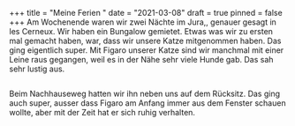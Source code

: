 +++
title = "Meine Ferien "
date = "2021-03-08"
draft = true
pinned = false
+++
Am Wochenende waren wir zwei Nächte im Jura,, genauer gesagt in les Cerneux. Wir haben ein Bungalow gemietet. Etwas was wir zu ersten mal gemacht haben, war, dass wir unsere Katze mitgenommen haben. Das ging eigentlich super. Mit Figaro unserer Katze sind wir manchmal mit einer Leine raus gegangen, weil es in der Nähe sehr viele Hunde gab. Das sah sehr lustig aus. 

![]()

Beim Nachhauseweg hatten wir ihn neben uns auf dem Rücksitz. Das ging auch super, ausser dass Figaro am Anfang immer aus dem Fenster schauen wollte, aber mit der Zeit hat er sich ruhig verhalten.